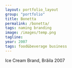 ```yaml
---
layout: portfolio_layout
group: "portfolio"
title: Bonetta
permalink: /bonetta/
tags: naming branding
image: /images/temp.png
tagline: 
year: 2007
tags: food&beverage business
---
```


Ice Cream Brand, Brăila  2007